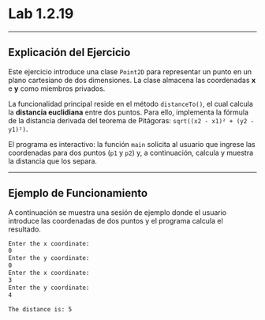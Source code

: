# Lab 1.2.19

-----

## Explicación del Ejercicio

Este ejercicio introduce una clase `Point2D` para representar un punto en un plano cartesiano de dos dimensiones. La clase almacena las coordenadas **x** e **y** como miembros privados.

La funcionalidad principal reside en el método `distanceTo()`, el cual calcula la **distancia euclidiana** entre dos puntos. Para ello, implementa la fórmula de la distancia derivada del teorema de Pitágoras: `sqrt((x2 - x1)² + (y2 - y1)²)`.

El programa es interactivo: la función `main` solicita al usuario que ingrese las coordenadas para dos puntos (`p1` y `p2`) y, a continuación, calcula y muestra la distancia que los separa.

-----

## Ejemplo de Funcionamiento

A continuación se muestra una sesión de ejemplo donde el usuario introduce las coordenadas de dos puntos y el programa calcula el resultado.

```bash
Enter the x coordinate: 
0
Enter the y coordinate: 
0
Enter the x coordinate: 
3
Enter the y coordinate: 
4

The distance is: 5
```
